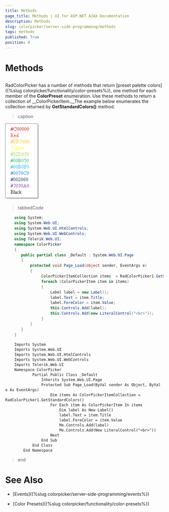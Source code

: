 ```yaml
---
title: Methods
page_title: Methods | UI for ASP.NET AJAX Documentation
description: Methods
slug: colorpicker/server-side-programming/methods
tags: methods
published: True
position: 0
---
```


# Methods



## 

RadColorPicker has a number of methods that return [preset palette colors]({%slug colorpicker/functionality/color-presets%}), one method for each member of the __ColorPreset__ enumeration. Use these methods to return a collection of __ColorPickerItem.__The example below enumerates the collection returned by __GetStandardColors()__ method.
>caption 

![](images/radcolorpicker017.png)

>tabbedCode

````C#
	using System;
	using System.Web.UI;
	using System.Web.UI.HtmlControls;
	using System.Web.UI.WebControls;
	using Telerik.Web.UI;
	namespace ColorPicker
	{
	   public partial class _Default : System.Web.UI.Page
	   {
	       protected void Page_Load(object sender, EventArgs e)
	       {           
	            ColorPickerItemCollection items  = RadColorPicker1.GetStandardColors();
	            foreach (ColorPickerItem item in items)
	            {
	                Label label = new Label();
	                label.Text = item.Title;
	                label.ForeColor = item.Value;
	                this.Controls.Add(label);
	                this.Controls.Add(new LiteralControl("<br>"));
	            }                
	       }
	   }
	} 
````
````VB.NET
	Imports System
	Imports System.Web.UI
	Imports System.Web.UI.HtmlControls
	Imports System.Web.UI.WebControls
	Imports Telerik.Web.UI
	Namespace ColorPicker
			Partial Public Class _Default
				Inherits System.Web.UI.Page
				Protected Sub Page_Load(ByVal sender As Object, ByVal e As EventArgs)
					Dim items As ColorPickerItemCollection = RadColorPicker1.GetStandardColors()
					For Each item As ColorPickerItem In items
						Dim label As New Label()
						label.Text = item.Title
						label.ForeColor = item.Value
						Me.Controls.Add(label)
						Me.Controls.Add(New LiteralControl("<br>"))
					Next
				End Sub
			End Class
		End Namespace
````
>end

# See Also

 * [Events]({%slug colorpicker/server-side-programming/events%})

 * [Color Presets]({%slug colorpicker/functionality/color-presets%})
